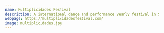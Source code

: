 ```yaml
---
name: Multiplicidades Festival
description: A international dance and performance yearly festival in Santa Cruz, Portugal. The webpage works as a schedule as well as an informative site.
webpage: https://multiplicidadesfestival.com/
image: multiplicidades.jpg
---
```

